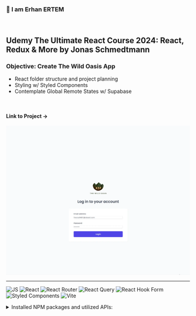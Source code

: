 ### 👋 **I am Erhan ERTEM**

&emsp;

## Udemy The Ultimate React Course 2024: React, Redux & More by Jonas Schmedtmann

### **Objective:** Create The Wild Oasis App

- React folder structure and project planning
- Styling w/ Styled Components
- Contemplate Global Remote States w/ Supabase

&emsp;

#### Link to Project &rarr;

![Screenshot](screenshot.webp)

---

![JS](https://img.shields.io/badge/JavaScript-323330?style=for-the-badge&logo=javascript&logoColor=F7DF1E) ![React](https://img.shields.io/badge/React-20232A?style=for-the-badge&logo=react&logoColor=61DAFB) ![React Router](https://img.shields.io/badge/React_Router-CA4245?style=for-the-badge&logo=react-router&logoColor=white) ![React Query](https://img.shields.io/badge/React_Query-FF4154?style=for-the-badge&logo=ReactQuery&logoColor=white) ![React Hook Form](https://img.shields.io/badge/React%20Hook%20Form-%23EC5990.svg?style=for-the-badge&logo=reacthookform&logoColor=white) ![Styled Components](https://img.shields.io/badge/styled--components-DB7093?style=for-the-badge&logo=styled-components&logoColor=white) ![Vite](https://img.shields.io/badge/Vite-B73BFE?style=for-the-badge&logo=vite&logoColor=FFD62E)

<details>
<summary>Installed NPM packages and utilized APIs:</summary>

| Package command                   | Package link | Description                                           |
| --------------------------------- | ------------ | ----------------------------------------------------- |
| npm create vite@latest            |              | Developement Enviroment                               |
| npm i styled-components           |              | CSS styling library                                   |
| npm i react-router-dom            |              | React Router                                          |
| npm install @supabase/supabase-js |              | Supabase JS Connection Library                        |
| npm i @tanstack/react-query       |              | React query fetch and remote state management library |
| npm i react-icons                 |              | React Icons Library                                   |
| npm i date-fns                    |              | JS date library                                       |
| npm i react-hot-toast             |              | Notification library for React                        |
| npm i react-hook-form             |              | Form state management library for React               |

</details>

&emsp;

